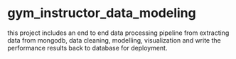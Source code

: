 # gym_instructor_data_modeling
this project includes an end to end data processing pipeline from extracting data from mongodb, data cleaning, modelling, visualization and write the performance results back to database for deployment.
